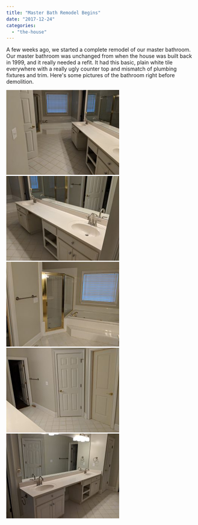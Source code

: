 ```yaml
---
title: "Master Bath Remodel Begins"
date: "2017-12-24"
categories: 
  - "the-house"
---
```


A few weeks ago, we started a complete remodel of our master bathroom. Our master bathroom was unchanged from when the house was built back in 1999, and it really needed a refit. It had this basic, plain white tile everywhere with a really ugly counter top and mismatch of plumbing fixtures and trim. Here's some pictures of the bathroom right before demolition.

[![](images/wargo-master-bath-before-01-300x225.jpg)](http://www.thewargos.com/wp-content/uploads/2017/12/wargo-master-bath-before-01.jpg) [![](images/wargo-master-bath-before-02-300x225.jpg)](http://www.thewargos.com/wp-content/uploads/2017/12/wargo-master-bath-before-02.jpg) [![](images/wargo-master-bath-before-03-300x225.jpg)](http://www.thewargos.com/wp-content/uploads/2017/12/wargo-master-bath-before-03.jpg) [![](images/wargo-master-bath-before-04-300x225.jpg)](http://www.thewargos.com/wp-content/uploads/2017/12/wargo-master-bath-before-04.jpg) [![](images/wargo-master-bath-before-05-300x225.jpg)](http://www.thewargos.com/wp-content/uploads/2017/12/wargo-master-bath-before-05.jpg)
